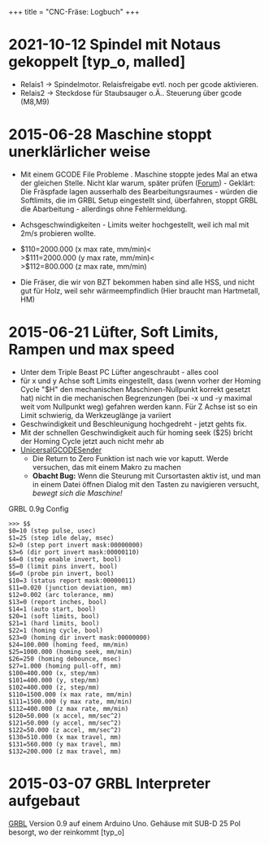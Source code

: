 +++
title = "CNC-Fräse: Logbuch"
+++

# 2021-10-12 Spindel mit Notaus gekoppelt \[typ_o, malled\]

- Relais1 -\> Spindelmotor. Relaisfreigabe evtl. noch per gcode aktivieren.
- Relais2 -\> Steckdose für Staubsauger o.Ä.. Steuerung über gcode (M8,M9)

# 2015-06-28 Maschine stoppt unerklärlicher weise

- Mit einem GCODE File Probleme <!-- (<attachment:Abziehsteinhalter01.nc>) -->.
  Maschine stoppte jedes Mal an etwa der gleichen Stelle. Nicht klar warum, später prüfen
  ([Forum](https://www.bountysource.com/issues/1383965-grbl-0-9c-stop-working-after-batch-some-gcode-commands)) -
  Geklärt: Die Fräspfade lagen ausserhalb des Bearbeitungsraumes -
  würden die Softlimits, die im GRBL Setup eingestellt sind,
  überfahren, stoppt GRBL die Abarbeitung - allerdings ohne Fehlermeldung.

-   Achsgeschwindigkeiten - Limits weiter hochgestellt, weil ich mal mit
    2m/s probieren wollte.
-   \$110=2000.000 (x max rate, mm/min)\<\
    \>\$111=2000.000 (y max rate, mm/min)\<\
    \>\$112=800.000 (z max rate, mm/min)
-   Die Fräser, die wir von BZT bekommen haben sind alle HSS, und nicht
    gut für Holz, weil sehr wärmeempfindlich (Hier braucht man
    Hartmetall, HM)

# 2015-06-21 Lüfter, Soft Limits, Rampen und max speed

-   Unter dem Triple Beast PC Lüfter angeschraubt - alles cool
-   für x und y Achse soft Limits eingestellt, dass (wenn vorher der
    Homing Cycle "\$H" den mechanischen Maschinen-Nullpunkt korrekt
    gesetzt hat) nicht in die mechanischen Begrenzungen (bei -x und -y
    maximal weit vom Nullpunkt weg) gefahren werden kann. Für Z Achse
    ist so ein Limit schwierig, da Werkzeuglänge ja variiert
-   Geschwindigkeit und Beschleunigung hochgedreht - jetzt gehts fix.
-   Mit der schnellen Geschwindigkeit auch für homing seek (\$25) bricht
    der Homing Cycle jetzt auch nicht mehr ab
-   [UnicersalGCODESender](UnicersalGCODESender)
    -   Die Return to Zero Funktion ist nach wie vor kaputt. Werde
        versuchen, das mit einem Makro zu machen
    -   **Obacht Bug:** Wenn die Steurung mit Cursortasten aktiv ist,
        und man in einem Datei öffnen Dialog mit den Tasten zu
        navigieren versucht, *bewegt sich die Maschine!*

GRBL 0.9g Config

    >>> $$
    $0=10 (step pulse, usec)
    $1=25 (step idle delay, msec)
    $2=0 (step port invert mask:00000000)
    $3=6 (dir port invert mask:00000110)
    $4=0 (step enable invert, bool)
    $5=0 (limit pins invert, bool)
    $6=0 (probe pin invert, bool)
    $10=3 (status report mask:00000011)
    $11=0.020 (junction deviation, mm)
    $12=0.002 (arc tolerance, mm)
    $13=0 (report inches, bool)
    $14=1 (auto start, bool)
    $20=1 (soft limits, bool)
    $21=1 (hard limits, bool)
    $22=1 (homing cycle, bool)
    $23=0 (homing dir invert mask:00000000)
    $24=100.000 (homing feed, mm/min)
    $25=1000.000 (homing seek, mm/min)
    $26=250 (homing debounce, msec)
    $27=1.000 (homing pull-off, mm)
    $100=400.000 (x, step/mm)
    $101=400.000 (y, step/mm)
    $102=400.000 (z, step/mm)
    $110=1500.000 (x max rate, mm/min)
    $111=1500.000 (y max rate, mm/min)
    $112=400.000 (z max rate, mm/min)
    $120=50.000 (x accel, mm/sec^2)
    $121=50.000 (y accel, mm/sec^2)
    $122=50.000 (z accel, mm/sec^2)
    $130=510.000 (x max travel, mm)
    $131=560.000 (y max travel, mm)
    $132=200.000 (z max travel, mm)

# 2015-03-07 GRBL Interpreter aufgebaut

[GRBL](https://github.com/grbl/grbl) Version 0.9 auf einem
Arduino Uno. Gehäuse mit SUB-D 25 Pol besorgt, wo der reinkommt
\[typ_o\]
